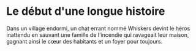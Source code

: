 # Le début d'une longue histoire

Dans un village endormi, un chat errant nommé Whiskers devint le héros inattendu en sauvant une famille de l'incendie qui ravageait leur maison, gagnant ainsi le cœur des habitants et un foyer pour toujours.

